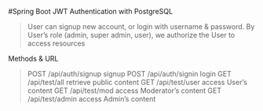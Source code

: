 #Spring Boot JWT Authentication with PostgreSQL

>User can signup new account, or login with username & password.
>By User’s role (admin, super admin, user), we authorize the User to access resources


Methods & URL
>POST      /api/auth/signup	signup
>POST      /api/auth/signin	login
>GET       /api/test/all	    retrieve public content
>GET       /api/test/user	  access User’s content
>GET       /api/test/mod	    access Moderator’s content
>GET       /api/test/admin	  access Admin’s content